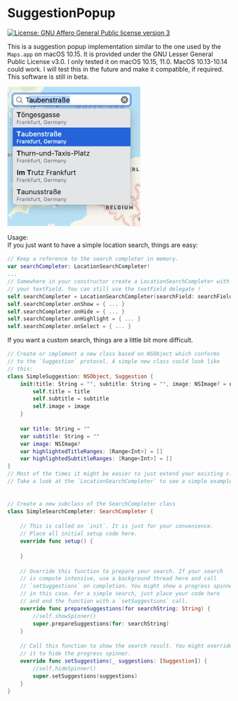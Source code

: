 # SuggestionPopup

[![License: GNU Affero General Public license version 3](https://img.shields.io/badge/License-LGPLv3-blue.svg)](https://opensource.org/licenses/lgpl-3.0)

This is a suggestion popup implementation similar to the one used by the `Maps.app` on macOS 10.15. It is provided under the GNU Lesser General Public License v3.0. I only tested it on macOS 10.15, 11.0. MacOS 10.13-10.14 could work. I will test this in the future and make it compatible, if required. This software is still in beta.

<img src="screenshot.png" width="300" />

Usage:    
If you just want to have a simple location search, things are easy:

``` Swift
// Keep a reference to the search completer in memory.
var searchCompleter: LocationSearchCompleter!
...
// Somewhere in your constructor create a LocationSearchCompleter with 
// your textField. You can still use the textField delegate !
self.searchCompleter = LocationSearchCompleter(searchField: searchField)
self.searchCompleter.onShow = { ... }
self.searchCompleter.onHide = { ... }
self.searchCompleter.onHighlight = { ... }
self.searchCompleter.onSelect = { ... }
```

If you want a custom search, things are a little bit more difficult. 

``` Swift
// Create or implement a new class based on NSObject which conforms
// to the `Suggestion` protocol. A simple new class could look like 
// this: 
class SimpleSuggestion: NSObject, Suggestion {
    init(title: String = "", subtitle: String = "", image: NSImage? = nil) {
        self.title = title
        self.subtitle = subtitle
        self.image = image
    }

    var title: String = ""
    var subtitle: String = ""
    var image: NSImage?
    var highlightedTitleRanges: [Range<Int>] = []
    var highlightedSubtitleRanges: [Range<Int>] = []
}
// Most of the times it might be easier to just extend your existing class.
// Take a look at the `LocationSearchCompleter` to see a simple example.


// Create a new subclass of the SearchCompleter class
class SimpleSearchCompleter: SearchCompleter {

	// This is called on `init`. It is just for your convenience.
	// Place all initial setup code here. 
	override func setup() {
	
	}

	// Override this function to prepare your search. If your search 
	// is compute intensive, use a background thread here and call
	// `setSuggestions` on completion. You might show a progress spinner
	// in this case. For a simple search, just place your code here 
	// and end the function with a `setSuggestions` call.
	override func prepareSuggestions(for searchString: String) {
		//self.showSpinner()
		super.prepareSuggestions(for: searchString)
	}
  
	// Call this function to show the search result. You might override
	// it to hide the progress spinner.
	override func setSuggestions(_ suggestions: [Suggestion]) {
		//self.hideSpinner()
		super.setSuggestions(suggestions)
	}
}
``` 
